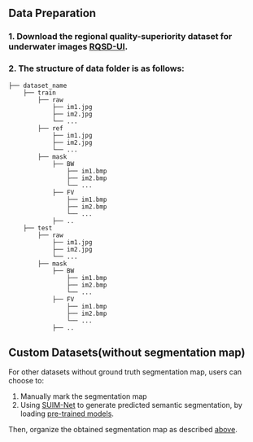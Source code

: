 ## Data Preparation
### 1. Download the regional quality-superiority dataset for underwater images [RQSD-UI](https://drive.google.com/drive/folders/1gA3Ic7yOSbHd3w214-AgMI9UleAt4bRM?usp=sharing).

### 2. The structure of data folder is as follows:
```
├── dataset_name
    ├── train
        ├── raw
            ├── im1.jpg
            ├── im2.jpg
            └── ...
        ├── ref
            ├── im1.jpg
            ├── im2.jpg
            └── ...
        ├── mask
            ├── BW
                ├── im1.bmp
                ├── im2.bmp
                └── ...
            ├── FV
                ├── im1.bmp
                ├── im2.bmp
                └── ...
            ├── ..
    ├── test
        ├── raw
            ├── im1.jpg
            ├── im2.jpg
            └── ...
        ├── mask
            ├── BW
                ├── im1.bmp
                ├── im2.bmp
                └── ...
            ├── FV
                ├── im1.bmp
                ├── im2.bmp
                └── ...
            ├── ..

```

## Custom Datasets(without segmentation map)
For other datasets without ground truth segmentation map, users can choose to:
1. Manually mark the segmentation map
2. Using [SUIM-Net](https://github.com/xahidbuffon/SUIM) to generate predicted semantic segmentation, by loading [pre-trained models](https://drive.google.com/drive/folders/1aoluekvB_CzoaqGhLutwtJptIOBasl7i).

Then, organize the obtained segmentation map as described [above](#Data-Preparation).

